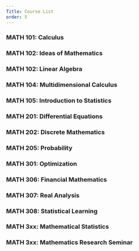 ```yaml
---
Title: Course List
order: 5
---
```

### MATH 101: Calculus 

### MATH 102: Ideas of Mathematics

### MATH 102: Linear Algebra

### MATH 104: Multidimensional Calculus

### MATH 105: Introduction to Statistics

### MATH 201: Differential Equations

### MATH 202: Discrete Mathematics

### MATH 205: Probability

### MATH 301: Optimization

### MATH 306: Financial Mathematics

### MATH 307: Real Analysis

### MATH 308: Statistical Learning

### MATH 3xx: Mathematical Statistics

### MATH 3xx: Mathematics Research Seminar 
